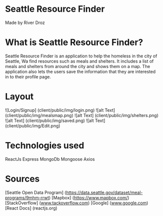 # Seattle Resource Finder
Made by River Droz

# What is Seattle Resource Finder?
Seattle Resource Finder is an application to help the homeless in the city of Seattle, Wa find resources such as meals and shelters. It includes a list of meals and shelters from around the city and shows them on a map. The application also lets the users save the information that they are interested in to their profile page.

# Layout
![Login/Signup] (client/public/img/login.png)
![alt Text] (client/public/img/mealsmap.png)
![alt Text] (client/public/img/shelters.png)
![alt Text] (client/public/img/saved.png)
![alt Text] (client/public/img/Edit.png)


# Technologies used
ReactJs
Express
MongoDb
Mongoose
Axios


# Sources
[Seattle Open Data Program] (https://data.seattle.gov/dataset/meal-programs/9mhm-rrwt)
[Mapbox] (https://www.mapbox.com/)
[StackOverflow] (www.tackoverflow.com)
[Google] (www.google.com)
[React Docs] (reactjs.org)




